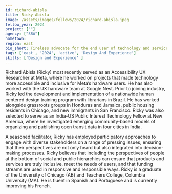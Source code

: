 ```yaml
---
id: richard-abisla
title: Ricky Abisla
image: /assets/images/fellows/2024/richard-abisla.jpeg
fellow_year: 2024
project: [""]
agency: ["SBA"]
hometown: 
region: east
bio_short: Tireless advocate for the end user of technology and services, always looking for opportunities for information to flow upwards through hierarchies (and not just downwards).
tags: ['east', '2024', 'active', 'Design_And_Experience']
skills: ['Design and Experience' ]
---
```

Richard Abisla (Ricky) most recently served as an Accessibility UX Researcher at Meta, where he worked on projects that made technology more accessible and inclusive for Meta’s hardware users. He has also worked with the UX hardware team at Google Nest. Prior to joining industry, Ricky led the development and implementation of a nationwide human centered design training program with librarians in Brazil. He has worked alongside grassroots groups in Honduras and Jamaica, public housing residents in Chicago, and new immigrants in San Francisco. Ricky was also selected to serve as an India-US Public Interest Technology Fellow at New America, where he investigated emerging community-based models of organizing and publishing open transit data in four cities in India. 

A seasoned facilitator, Ricky has employed participatory approaches to engage with diverse stakeholders on a range of pressing issues, ensuring that their perspectives are not only heard but also integrated into decision-making processes. Ricky believes that including the perspectives of people at the bottom of social and public hierarchies can ensure that products and services are truly inclusive, meet the needs of users, and that funding streams are used in responsive and responsible ways. Ricky is a graduate of the University of Chicago (AB) and Teachers College, Columbia University (MA). He is fluent in Spanish and Portuguese and is currently improving his French. 